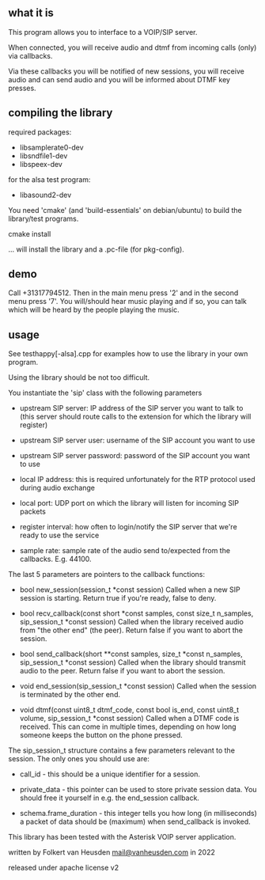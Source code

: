 what it is
----------

This program allows you to interface to a VOIP/SIP server.

When connected, you will receive audio and dtmf from incoming calls (only) via callbacks.

Via these callbacks you will be notified of new sessions, you will receive audio and can send audio and you will be informed about DTMF key presses.


compiling the library
---------------------

required packages:
* libsamplerate0-dev
* libsndfile1-dev
* libspeex-dev

for the alsa test program:
* libasound2-dev

You need 'cmake' (and 'build-essentials' on debian/ubuntu) to build the library/test programs.

cmake install

... will install the library and a .pc-file (for pkg-config).


demo
----

Call +31317794512. Then in the main menu press '2' and in the second menu press '7'. You will/should hear music playing and if so, you can talk which will be heard by the people playing the music.


usage
-----
See testhappy[-alsa].cpp for examples how to use the library in your own program.

Using the library should be not too difficult.

You instantiate the 'sip' class with the following parameters

* upstream SIP server: IP address of the SIP server you want to talk to (this server should route calls to the extension for which the library will register)

* upstream SIP server user: username of the SIP account you want to use
* upstream SIP server password: password of the SIP account you want to use

* local IP address: this is required unfortunately for the RTP protocol used during audio exchange

* local port: UDP port on which the library will listen for incoming SIP packets 

* register interval: how often to login/notify the SIP server that we're ready to use the service

* sample rate: sample rate of the audio send to/expected from the callbacks. E.g. 44100.

The last 5 parameters are pointers to the callback functions:

* bool new\_session(session\_t \*const session)
  Called when a new SIP session is starting. Return true if you're ready, false to deny.

* bool recv\_callback(const short \*const samples, const size\_t n\_samples, sip\_session\_t \*const session)
  Called when the library received audio from "the other end" (the peer). Return false if you want to abort the session.

* bool send\_callback(short \*\*const samples, size\_t \*const n\_samples, sip\_session\_t \*const session)
  Called when the library should transmit audio to the peer. Return false if you want to abort the session.

* void end\_session(sip\_session\_t \*const session)
  Called when the session is terminated by the other end.

* void dtmf(const uint8\_t dtmf\_code, const bool is\_end, const uint8\_t volume, sip\_session\_t \*const session)
  Called when a DTMF code is received. This can come in multiple times, depending on how long someone keeps the button on the phone pressed.


The sip\_session\_t structure contains a few parameters relevant to the session.
The only ones you should use are:

* call\_id - this should be a unique identifier for a session.

* private\_data - this pointer can be used to store private session data. You should free it yourself in e.g. the end\_session callback.

* schema.frame\_duration - this integer tells you how long (in milliseconds) a packet of data should be (maximum) when send\_callback is invoked.


This library has been tested with the Asterisk VOIP server application.


written by Folkert van Heusden <mail@vanheusden.com> in 2022

released under apache license v2
